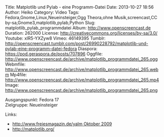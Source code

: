 Title: Matplotlib und Pylab - eine Programm-Datei
Date: 2013-10-27 18:56
Author: Heiko
Category: Video
Tags: Fedora,Gnome,Linux,Neueinsteiger,Ogg Theora,ohne Musik,screencast,CC by-sa,Gnome3,matplotlib,pylab,Python
Slug: matplotlib_pylab_programmdatei
Album: http://www.openscreencast.de
Duration: 262000
License: http://creativecommons.org/licenses/by-sa/3.0/
Youtube: xIR5-YXZyw8
Vimeo: 46149395
Tumblr: http://openscreencast.tumblr.com/post/26990228792/matplotlib-und-pylab-eine-programm-datei-fedora
Diaspora: https://pod.geraspora.de/posts/707896
Oggfile: http://www.openscreencast.de/archive/matplotlib_programmdatei_265.ogg
Webmfile: http://www.openscreencast.de/archive/matplotlib_programmdatei_265.webm
Mp4file: http://www.openscreencast.de/archive/matplotlib_programmdatei_265.mp4
Image: http://www.openscreencast.de/archive/matplotlib_programmdatei_265.png

Ausgangspunkt: Fedora 17  
Zielgruppe: Neueinsteiger  

Links:

  * [http://www.freiesmagazin.de/yalm Oktober 2009](http://www.freiesmagazin.de/yalm "Link zu freiesmagazin.de yalm" )
  * <http://matplotlib.org/>

